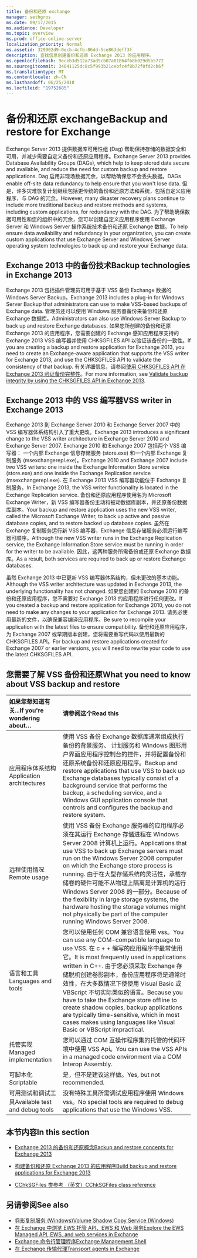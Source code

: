 ```yaml
---
title: 备份和还原 exchange
manager: sethgros
ms.date: 09/17/2015
ms.audience: Developer
ms.topic: overview
ms.prod: office-online-server
localization_priority: Normal
ms.assetid: 329902d9-0ecb-4cfb-86dd-5ce863deff3f
description: 查找信息创建备份和还原 Exchange 2013 的应用程序。
ms.openlocfilehash: 9eceb3d512a73ad9cb07a01864fb8b029d5b5772
ms.sourcegitcommit: 34041125dc8c5f993b21cebfc4f8b72f0fd2cb6f
ms.translationtype: MT
ms.contentlocale: zh-CN
ms.lasthandoff: 06/25/2018
ms.locfileid: "19752685"
---
```

# <a name="backup-and-restore-for-exchange"></a><span data-ttu-id="61cc1-103">备份和还原 exchange</span><span class="sxs-lookup"><span data-stu-id="61cc1-103">Backup and restore for Exchange</span></span>
  
<span data-ttu-id="61cc1-104">Exchange Server 2013 提供数据库可用性组 (Dag) 帮助保持存储的数据安全和可用，并减少需要自定义备份和还原应用程序。</span><span class="sxs-lookup"><span data-stu-id="61cc1-104">Exchange Server 2013 provides Database Availability Groups (DAGs), which help to keep stored data secure and available, and reduce the need for custom backup and restore applications.</span></span> <span data-ttu-id="61cc1-105">Dag 启用非现场数据冗余，以帮助确保您不会丢失数据。</span><span class="sxs-lookup"><span data-stu-id="61cc1-105">DAGs enable off-site data redundancy to help ensure that you won't lose data.</span></span> <span data-ttu-id="61cc1-106">但是，许多灾难恢复计划继续包括更传统的备份和还原方法和系统，包括自定义应用程序，与 DAG 的冗余。</span><span class="sxs-lookup"><span data-stu-id="61cc1-106">However, many disaster recovery plans continue to include more traditional backup and restore methods and systems, including custom applications, for redundancy with the DAG.</span></span> <span data-ttu-id="61cc1-107">为了帮助确保数据可用性和您的组织中的冗余，您可以创建自定义应用程序使用 Exchange Server 和 Windows Server 操作系统技术备份和还原 Exchange 数据。</span><span class="sxs-lookup"><span data-stu-id="61cc1-107">To help ensure data availability and redundancy in your organization, you can create custom applications that use Exchange Server and Windows Server operating system technologies to back up and restore your Exchange data.</span></span>

<span data-ttu-id="61cc1-108"><a name="bk_plugin"> </a></span><span class="sxs-lookup"><span data-stu-id="61cc1-108"></span></span>

## <a name="backup-technologies-in-exchange-2013"></a><span data-ttu-id="61cc1-109">Exchange 2013 中的备份技术</span><span class="sxs-lookup"><span data-stu-id="61cc1-109">Backup technologies in Exchange 2013</span></span>

<span data-ttu-id="61cc1-110">Exchange 2013 包括插件管理员可用于基于 VSS 备份 Exchange 数据的 Windows Server Backup。</span><span class="sxs-lookup"><span data-stu-id="61cc1-110">Exchange 2013 includes a plug-in for Windows Server Backup that administrators can use to make VSS-based backups of Exchange data.</span></span> <span data-ttu-id="61cc1-111">管理员还可以使用 Windows 服务器备份来备份和还原 Exchange 数据库。</span><span class="sxs-lookup"><span data-stu-id="61cc1-111">Administrators can also use Windows Server Backup to back up and restore Exchange databases.</span></span> <span data-ttu-id="61cc1-112">如果您所创建的备份和还原 Exchange 2013 的应用程序，您需要创建的 Exchange 感知应用程序支持的 Exchange 2013 VSS 编写器并使用 CHKSGFILES API 以验证该备份的一致性。</span><span class="sxs-lookup"><span data-stu-id="61cc1-112">If you are creating a backup and restore application for Exchange 2013, you need to create an Exchange-aware application that supports the VSS writer for Exchange 2013, and use the CHKSGFILES API to validate the consistency of that backup.</span></span> <span data-ttu-id="61cc1-113">有关详细信息，请参阅[使用 CHKSGFILES API 在 Exchange 2013 验证备份完整性](how-to-validate-backup-integrity-by-using-the-chksgfiles-api-in-exchange.md)。</span><span class="sxs-lookup"><span data-stu-id="61cc1-113">For more information, see [Validate backup integrity by using the CHKSGFILES API in Exchange 2013](how-to-validate-backup-integrity-by-using-the-chksgfiles-api-in-exchange.md).</span></span>

<span data-ttu-id="61cc1-114"><a name="bk_vsswriter"> </a></span><span class="sxs-lookup"><span data-stu-id="61cc1-114"></span></span>

## <a name="vss-writer-in-exchange-2013"></a><span data-ttu-id="61cc1-115">Exchange 2013 中的 VSS 编写器</span><span class="sxs-lookup"><span data-stu-id="61cc1-115">VSS writer in Exchange 2013</span></span>

<span data-ttu-id="61cc1-116">Exchange 2013 到 Exchange Server 2010 和 Exchange Server 2007 中的 VSS 编写器体系结构引入了重大更改。</span><span class="sxs-lookup"><span data-stu-id="61cc1-116">Exchange 2013 introduces a significant change to the VSS writer architecture in Exchange Server 2010 and Exchange Server 2007.</span></span> <span data-ttu-id="61cc1-117">Exchange 2010 和 Exchange 2007 包括两个 VSS 编写器： 一个内部 Exchange 信息存储服务 (store.exe) 和一个内部 Exchange 复制服务 (msexchangerepl.exe)。</span><span class="sxs-lookup"><span data-stu-id="61cc1-117">Exchange 2010 and Exchange 2007 include two VSS writers: one inside the Exchange Information Store service (store.exe) and one inside the Exchange Replication service (msexchangerepl.exe).</span></span> <span data-ttu-id="61cc1-118">在 Exchange 2013 VSS 编写器功能位于 Exchange 复制服务。</span><span class="sxs-lookup"><span data-stu-id="61cc1-118">In Exchange 2013, the VSS writer functionality is located in the Exchange Replication service.</span></span> <span data-ttu-id="61cc1-119">备份和还原应用程序使用名为 Microsoft Exchange Writer，新 VSS 编写器备份主动和被动数据库副本，并还原备份数据库副本。</span><span class="sxs-lookup"><span data-stu-id="61cc1-119">Your backup and restore application uses the new VSS writer, called the Microsoft Exchange Writer, to back up active and passive database copies, and to restore backed up database copies.</span></span> <span data-ttu-id="61cc1-120">虽然在 Exchange 复制服务运行新 VSS 编写器，Exchange 信息存储服务必须运行编写器可顺序。</span><span class="sxs-lookup"><span data-stu-id="61cc1-120">Although the new VSS writer runs in the Exchange Replication service, the Exchange Information Store service must be running in order for the writer to be available.</span></span> <span data-ttu-id="61cc1-121">因此，这两种服务所需备份或还原 Exchange 数据库。</span><span class="sxs-lookup"><span data-stu-id="61cc1-121">As a result, both services are required to back up or restore Exchange databases.</span></span>
  
<span data-ttu-id="61cc1-122">虽然 Exchange 2013 中已更新 VSS 编写器体系结构，但未更改的基本功能。</span><span class="sxs-lookup"><span data-stu-id="61cc1-122">Although the VSS writer architecture was updated in Exchange 2013, the underlying functionality has not changed.</span></span> <span data-ttu-id="61cc1-123">如果您创建的 Exchange 2010 的备份和还原应用程序，您不需要对 Exchange 2013 的应用程序进行任何更改。</span><span class="sxs-lookup"><span data-stu-id="61cc1-123">If you created a backup and restore application for Exchange 2010, you do not need to make any changes to your application for Exchange 2013.</span></span> <span data-ttu-id="61cc1-124">请务必使用最新的文件，以确保兼容编译应用程序。</span><span class="sxs-lookup"><span data-stu-id="61cc1-124">Be sure to recompile your application with the latest files to ensure compatibility.</span></span> <span data-ttu-id="61cc1-125">备份和还原应用程序，为 Exchange 2007 或早期版本创建，您将需要重写代码以使用最新的 CHKSGFILES API。</span><span class="sxs-lookup"><span data-stu-id="61cc1-125">For backup and restore applications created for Exchange 2007 or earlier versions, you will need to rewrite your code to use the latest CHKSGFILES API.</span></span>
  
## <a name="what-you-need-to-know-about-vss-backup-and-restore"></a><span data-ttu-id="61cc1-126">您需要了解 VSS 备份和还原</span><span class="sxs-lookup"><span data-stu-id="61cc1-126">What you need to know about VSS backup and restore</span></span>

|<span data-ttu-id="61cc1-127">如果您想知道有关...</span><span class="sxs-lookup"><span data-stu-id="61cc1-127">If you're wondering about…</span></span>|<span data-ttu-id="61cc1-128">请参阅这个</span><span class="sxs-lookup"><span data-stu-id="61cc1-128">Read this</span></span>|
|:-----|:-----|
|<span data-ttu-id="61cc1-129">应用程序体系结构</span><span class="sxs-lookup"><span data-stu-id="61cc1-129">Application architectures</span></span>  <br/> |<span data-ttu-id="61cc1-130">使用 VSS 备份 Exchange 数据库通常组成执行备份的背景服务、 计划服务和 Windows 图形用户界面应用程序控制台的控件，并将配置备份和还原系统备份和还原应用程序。</span><span class="sxs-lookup"><span data-stu-id="61cc1-130">Backup and restore applications that use VSS to back up Exchange databases typically consist of a background service that performs the backup, a scheduling service, and a Windows GUI application console that controls and configures the backup and restore system.</span></span>  <br/> |
|<span data-ttu-id="61cc1-131">远程使用情况</span><span class="sxs-lookup"><span data-stu-id="61cc1-131">Remote usage</span></span>  <br/> |<span data-ttu-id="61cc1-132">使用 VSS 备份 Exchange 服务器的应用程序必须在其运行 Exchange 存储进程在 Windows Server 2008 计算机上运行。</span><span class="sxs-lookup"><span data-stu-id="61cc1-132">Applications that use VSS to back up Exchange servers must run on the Windows Server 2008 computer on which the Exchange store process is running.</span></span> <span data-ttu-id="61cc1-133">由于在大型存储系统的灵活性，承载存储卷的硬件可能不从物理上隔离是计算机的运行 Windows Server 2008 的一部分。</span><span class="sxs-lookup"><span data-stu-id="61cc1-133">Because of the flexibility in large storage systems, the hardware hosting the storage volumes might not physically be part of the computer running Windows Server 2008.</span></span>  <br/> |
|<span data-ttu-id="61cc1-134">语言和工具</span><span class="sxs-lookup"><span data-stu-id="61cc1-134">Languages and tools</span></span>  <br/> |<span data-ttu-id="61cc1-135">您可以使用任何 COM 兼容语言使用 vss。</span><span class="sxs-lookup"><span data-stu-id="61cc1-135">You can use any COM-compatible language to use VSS.</span></span> <span data-ttu-id="61cc1-136">在 c + + 编写的应用程序中最常使用它。</span><span class="sxs-lookup"><span data-stu-id="61cc1-136">It is most frequently used in applications written in C++.</span></span> <span data-ttu-id="61cc1-137">由于您必须采取 Exchange 存储脱机创建卷影副本，备份应用程序将是通常时效性，在大多数情况下使使用 Visual Basic 或 VBScript 不切实际类似的语言。</span><span class="sxs-lookup"><span data-stu-id="61cc1-137">Because you have to take the Exchange store offline to create shadow copies, backup applications are typically time-sensitive, which in most cases makes using languages like Visual Basic or VBScript impractical.</span></span>  <br/> |
|<span data-ttu-id="61cc1-138">托管实现</span><span class="sxs-lookup"><span data-stu-id="61cc1-138">Managed implementation</span></span>  <br/> |<span data-ttu-id="61cc1-139">您可以通过 COM 互操作程序集的托管的代码环境中使用 VSS Api。</span><span class="sxs-lookup"><span data-stu-id="61cc1-139">You can use the VSS APIs in a managed code environment via a COM Interop Assembly.</span></span>  <br/> |
|<span data-ttu-id="61cc1-140">可脚本化</span><span class="sxs-lookup"><span data-stu-id="61cc1-140">Scriptable</span></span>  <br/> |<span data-ttu-id="61cc1-141">是，但不是建议这样做。</span><span class="sxs-lookup"><span data-stu-id="61cc1-141">Yes, but not recommended.</span></span>  <br/> |
|<span data-ttu-id="61cc1-142">可用测试和调试工具</span><span class="sxs-lookup"><span data-stu-id="61cc1-142">Available test and debug tools</span></span>  <br/> |<span data-ttu-id="61cc1-143">没有特殊工具所需调试应用程序使用 Windows vss。</span><span class="sxs-lookup"><span data-stu-id="61cc1-143">No special tools are required to debug applications that use the Windows VSS.</span></span>  <br/> |
   
## <a name="in-this-section"></a><span data-ttu-id="61cc1-144">本节内容</span><span class="sxs-lookup"><span data-stu-id="61cc1-144">In this section</span></span>

- [<span data-ttu-id="61cc1-145">Exchange 2013 的备份和还原概念</span><span class="sxs-lookup"><span data-stu-id="61cc1-145">Backup and restore concepts for Exchange 2013</span></span>](backup-and-restore-concepts-for-exchange-2013.md)
    
- [<span data-ttu-id="61cc1-146">构建备份和还原 Exchange 2013 的应用程序</span><span class="sxs-lookup"><span data-stu-id="61cc1-146">Build backup and restore applications for Exchange 2013</span></span>](build-backup-and-restore-applications-for-exchange-2013.md)
    
- [<span data-ttu-id="61cc1-147">CChkSGFiles 类参考 （英文）</span><span class="sxs-lookup"><span data-stu-id="61cc1-147">CChkSGFiles class reference</span></span>](cchksgfiles-class-reference.md)
    
## <a name="see-also"></a><span data-ttu-id="61cc1-148">另请参阅</span><span class="sxs-lookup"><span data-stu-id="61cc1-148">See also</span></span>

- [<span data-ttu-id="61cc1-149">卷影复制服务 (Windows)</span><span class="sxs-lookup"><span data-stu-id="61cc1-149">Volume Shadow Copy Service (Windows)</span></span>](http://msdn.microsoft.com/zh-cn/library/windows/desktop/bb968832%28v=vs.85%29.aspx)   
- [<span data-ttu-id="61cc1-150">在 Exchange 中浏览 EWS 托管 API、EWS 和 Web 服务</span><span class="sxs-lookup"><span data-stu-id="61cc1-150">Explore the EWS Managed API, EWS, and web services in Exchange</span></span>](../exchange-web-services/explore-the-ews-managed-api-ews-and-web-services-in-exchange.md)  
- [<span data-ttu-id="61cc1-151">Exchange 命令行管理程序</span><span class="sxs-lookup"><span data-stu-id="61cc1-151">Exchange Management Shell</span></span>](../management/exchange-management-shell.md)   
- [<span data-ttu-id="61cc1-152">在 Exchange 传输代理</span><span class="sxs-lookup"><span data-stu-id="61cc1-152">Transport agents in Exchange</span></span>](../transport-agents/transport-agents-in-exchange-2013.md) 
    


